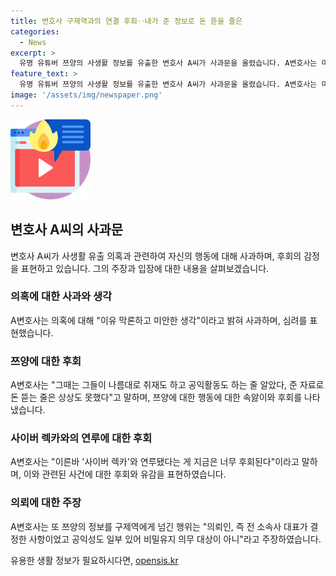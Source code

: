 ```yaml
---
title: 변호사 구제역과의 연결 후회‥내가 준 정보로 돈 뜯을 줄은
categories:
  - News
excerpt: >
  유명 유튜버 쯔양의 사생활 정보를 유출한 변호사 A씨가 사과문을 올렸습니다. A변호사는 미안한 생각을 밝히고, 사이버 렉카와의 연루를 후회했습니다. 이에 대해 A변호사는 사실과 다른 부분도 많다고 주장하며, 정보 유출은 전 소속사 대표의 결정이었다고 주장했습니다. 또한, 술에 취해 언급한 발언에 대해 금주하겠다며 사과하고, 실정법 위반은 없다고 강조했습니다.
feature_text: >
  유명 유튜버 쯔양의 사생활 정보를 유출한 변호사 A씨가 사과문을 올렸습니다. A변호사는 미안한 생각을 밝히고, 사이버 렉카와의 연루를 후회했습니다. 이에 대해 A변호사는 사실과 다른 부분도 많다고 주장하며, 정보 유출은 전 소속사 대표의 결정이었다고 주장했습니다. 또한, 술에 취해 언급한 발언에 대해 금주하겠다며 사과하고, 실정법 위반은 없다고 강조했습니다.
image: '/assets/img/newspaper.png'
---
```


<p><img src="/assets/img/news.png" alt="rentncar 속보" /></p>

<h2 data-ke-size="size26">변호사 A씨의 사과문</h2>

<p data-ke-size="size16">변호사 A씨가 사생활 유출 의혹과 관련하여 자신의 행동에 대해 사과하며, 후회의 감정을 표현하고 있습니다. 그의 주장과 입장에 대한 내용을 살펴보겠습니다.</p>

<h3>의혹에 대한 사과와 생각</h3>

<p data-ke-size="size16">A변호사는 의혹에 대해 "이유 막론하고 미안한 생각"이라고 밝혀 사과하며, 심려를 표현했습니다.</p>

<h3>쯔양에 대한 후회</h3>

<p data-ke-size="size16">A변호사는 "그때는 그들이 나름대로 취재도 하고 공익활동도 하는 줄 알았다, 준 자료로 돈 뜯는 줄은 상상도 못했다"고 말하며, 쯔양에 대한 행동에 대한 속앓이와 후회를 나타냈습니다.</p>

<h3>사이버 렉카와의 연루에 대한 후회</h3>

<p data-ke-size="size16">A변호사는 "이른바 '사이버 렉카'와 연루됐다는 게 지금은 너무 후회된다"이라고 말하며, 이와 관련된 사건에 대한 후회와 유감을 표현하였습니다.</p>

<h3>의뢰에 대한 주장</h3>

<p data-ke-size="size16">A변호사는 또 쯔양의 정보를 구제역에게 넘긴 행위는 "의뢰인, 즉 전 소속사 대표가 결정한 사항이었고 공익성도 일부 있어 비밀유지 의무 대상이 아니"라고 주장하였습니다.</p>
유용한 생활 정보가 필요하시다면, <a href="https://opensis.kr" rel="dofollow">opensis.kr</a>


